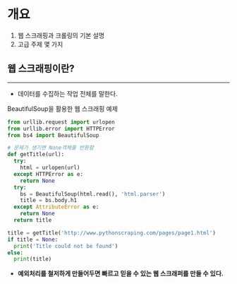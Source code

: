 # 개요

1. 웹 스크래핑과 크롤링의 기본 설명
2. 고급 주제 몇 가지



## 웹 스크래핑이란?

---

- 데이터를 수집하는 작업 전체를 말한다.

BeautifulSoup을 활용한 웹 스크래핑 예제

```python
from urllib.request import urlopen
from urllib.error import HTTPError
from bs4 import BeautifulSoup

# 문제가 생기면 None객체를 반환함
def getTitle(url):
  try:
    html = urlopen(url)
  except HTTPError as e:
    return None
  try:
    bs = BeautifulSoup(html.read(), 'html.parser')
    title = bs.body.h1
  except AttributeError as e:
    return None
  return title

title = getTitle('http://www.pythonscraping.com/pages/page1.html')
if title = None:
  print('Title could not be found')
else:
  print(title)
```

- **예외처리를 철저하게 만들어두면 빠르고 믿을 수 있는 웹 스크래퍼를 만들 수 있다.**